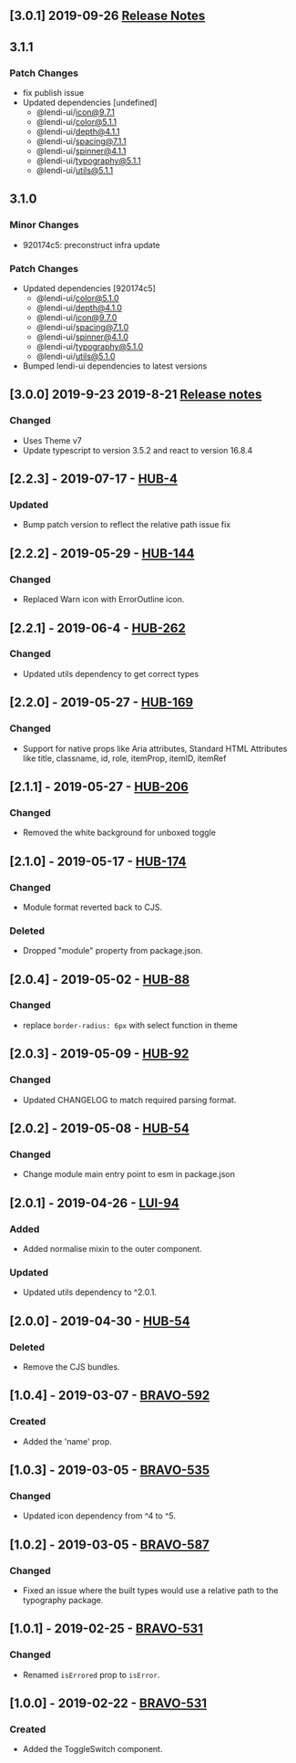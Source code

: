 ## [3.0.1] 2019-09-26 [Release Notes](https://creditandfinance.atlassian.net/wiki/spaces/HUB/pages/803930391/Upcoming+Major+Changes)

## 3.1.1

### Patch Changes

- fix publish issue
- Updated dependencies [undefined]
  - @lendi-ui/icon@9.7.1
  - @lendi-ui/color@5.1.1
  - @lendi-ui/depth@4.1.1
  - @lendi-ui/spacing@7.1.1
  - @lendi-ui/spinner@4.1.1
  - @lendi-ui/typography@5.1.1
  - @lendi-ui/utils@5.1.1

## 3.1.0

### Minor Changes

- 920174c5: preconstruct infra update

### Patch Changes

- Updated dependencies [920174c5]
  - @lendi-ui/color@5.1.0
  - @lendi-ui/depth@4.1.0
  - @lendi-ui/icon@9.7.0
  - @lendi-ui/spacing@7.1.0
  - @lendi-ui/spinner@4.1.0
  - @lendi-ui/typography@5.1.0
  - @lendi-ui/utils@5.1.0
- Bumped lendi-ui dependencies to latest versions

## [3.0.0] 2019-9-23 2019-8-21 [Release notes](https://creditandfinance.atlassian.net/wiki/spaces/HUB/pages/803930391/Upcoming+Major+Changes)

### Changed

- Uses Theme v7
- Update typescript to version 3.5.2 and react to version 16.8.4

## [2.2.3] - 2019-07-17 - [HUB-4](https://creditandfinance.atlassian.net/browse/HUB-4)

### Updated

- Bump patch version to reflect the relative path issue fix

## [2.2.2] - 2019-05-29 - [HUB-144](https://creditandfinance.atlassian.net/browse/HUB-144)

### Changed

- Replaced Warn icon with ErrorOutline icon.

## [2.2.1] - 2019-06-4 - [HUB-262](https://creditandfinance.atlassian.net/browse/HUB-262)

### Changed

- Updated utils dependency to get correct types

## [2.2.0] - 2019-05-27 - [HUB-169](https://creditandfinance.atlassian.net/browse/HUB-169)

### Changed

- Support for native props like Aria attributes, Standard HTML Attributes like title, classname, id, role, itemProp, itemID, itemRef

## [2.1.1] - 2019-05-27 - [HUB-206](https://creditandfinance.atlassian.net/browse/HUB-206)

### Changed

- Removed the white background for unboxed toggle

## [2.1.0] - 2019-05-17 - [HUB-174](https://creditandfinance.atlassian.net/browse/HUB-174)

### Changed

- Module format reverted back to CJS.

### Deleted

- Dropped "module" property from package.json.

## [2.0.4] - 2019-05-02 - [HUB-88](https://creditandfinance.atlassian.net/browse/HUB-88)

### Changed

- replace `border-radius: 6px` with select function in theme

## [2.0.3] - 2019-05-09 - [HUB-92](https://creditandfinance.atlassian.net/browse/HUB-92)

### Changed

- Updated CHANGELOG to match required parsing format.

## [2.0.2] - 2019-05-08 - [HUB-54](https://creditandfinance.atlassian.net/browse/HUB-54)

### Changed

- Change module main entry point to esm in package.json

## [2.0.1] - 2019-04-26 - [LUI-94](https://creditandfinance.atlassian.net/browse/LUI-94)

### Added

- Added normalise mixin to the outer component.

### Updated

- Updated utils dependency to ^2.0.1.

## [2.0.0] - 2019-04-30 - [HUB-54](https://creditandfinance.atlassian.net/browse/HUB-54)

### Deleted

- Remove the CJS bundles.

## [1.0.4] - 2019-03-07 - [BRAVO-592](https://creditandfinance.atlassian.net/browse/BRAVO-592)

### Created

- Added the 'name' prop.

## [1.0.3] - 2019-03-05 - [BRAVO-535](https://creditandfinance.atlassian.net/browse/BRAVO-535)

### Changed

- Updated icon dependency from ^4 to ^5.

## [1.0.2] - 2019-03-05 - [BRAVO-587](https://creditandfinance.atlassian.net/browse/BRAVO-587)

### Changed

- Fixed an issue where the built types would use a relative path to the typography package.

## [1.0.1] - 2019-02-25 - [BRAVO-531](https://creditandfinance.atlassian.net/browse/BRAVO-531)

### Changed

- Renamed `isErrored` prop to `isError`.

## [1.0.0] - 2019-02-22 - [BRAVO-531](https://creditandfinance.atlassian.net/browse/BRAVO-531)

### Created

- Added the ToggleSwitch component.
